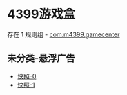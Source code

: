 # 4399游戏盒

存在 1 规则组 - [com.m4399.gamecenter](/src/apps/com.m4399.gamecenter.ts)

## 未分类-悬浮广告

- [快照-0](https://i.gkd.li/i/13297551)
- [快照-1](https://i.gkd.li/i/13297466)
